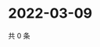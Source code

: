 # 2022-03-09

共 0 条

<!-- BEGIN WEIBO -->
<!-- 最后更新时间 Wed Mar 09 2022 18:10:23 GMT+0800 (China Standard Time) -->

<!-- END WEIBO -->
